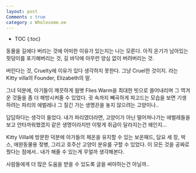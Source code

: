```yaml
---
layout: post
Comments : true
category : Wholesome.ee
---
```


* TOC
{:toc}




동물을 길에다 버리는 것에
어떠한 이유가 있는지는 나는 모른다.
아직 온기가 남아있는 핏덩이를 포기해버리는 것,
길 바닥에 아무런 양심 없이 버려버리는 것.

버린다는 것, Cruelty에 이유가 있다 생각하지 못한다.
그냥 Cruel한 것이지.
라는 Kitty villa의 Founder, Elizabeth의 말.

그녀 덕분에, 아기들이 깨끗하게 웜뱃 Flies Warm을 최대한 빗으로 쓸어내리며
그 역겨운 것들을 좀 더 해방시켜줄 수 있었다.
귓 속까지 빼곡하게 파고드는 모습을 보면
기생하려는 파리의 에벌레나 그 질긴 가는 생명끈을 놓지 않으려는 고양이나..

답답하다는 생각이 들었다.
내가 파리였더라면, 고양이가 아닌 떨어져나가는 애벌레들을 보고 안타까워했겠지
같은 생명이라지만 이렇게 취급이 달라지는건 왜인지...

Kitty Villa에 방문한 덕분에
아가들의 체온을 유지할 수 있는
보온패드, 담요 세 장, 박스, 애완동물용 젖병, 그리고 호주산 고양이 분유를 구할 수 있었다.
이 모든 것을 공짜로 줬다는 점에서..
내가 해줄 수 있는게 무얼까 생각해본다.

사람들에게 더 많은 도움을 받을 수 있도록 글을 써야하는건 아닐까..

